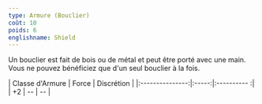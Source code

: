 ```yaml
---
type: Armure (Bouclier)
coût: 10
poids: 6
englishname: Shield
---
```

Un bouclier est fait de bois ou de métal et peut être porté avec une main. Vous ne pouvez bénéficiez que d'un seul bouclier à la fois.

| Classe d'Armure | Force | Discrétion |
|:---------------:|:-----:|:---------- :|
| +2               | --    | --           |
